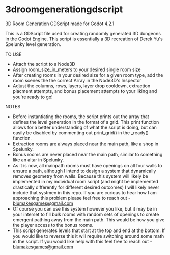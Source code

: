# 3droomgenerationgdscript
3D Room Generation GDScript made for Godot 4.2.1

This is a GDScript file used for creating randomly generated 3D dungeons in the Godot Engine.
This script is essentially a 3D recreation of Derek Yu's Spelunky level generation.

TO USE
- Attach the script to a Node3D
- Assign room_size_in_meters to your desired single room size
- After creating rooms in your desired size for a given room type, add the room scenes the the correct Array in the Node3D's Inspector
- Adjust the columns, rows, layers, layer drop cooldown, extraction placment attempts, and bonus placement attempts to your liking and you're ready to go!

NOTES
- Before instantiating the rooms, the script prints out the array that defines the level generation in the format of a grid.
  This print function allows for a better understanding of what the script is doing, but can easily be disabled by commenting out print_grid() in the _ready() function.
- Extraction rooms are always placed near the main path, like a shop in Spelunky.
- Bonus rooms are never placed near the main path, similar to something like an altar in Spelunky.
- As it is now, all mainpath rooms must have openings on all four walls to ensure a path, although I intend to design a system that dynamically removes geometry from walls. Because this system
  will likely be implemented in my individual room script (and might be implemented drastically differently for different desired outcomes) I will likely never include that systmen in this
  repo. If you are curious to hear how I am approaching this problem please feel free to reach out - blumakesgames@gmail.com
- Of course you can use this system however you like, but it may be in your interset to fill bulk rooms with random sets of openings to create emergent pathing away from the main path.
  This would be how you give the player access to the bonus rooms.
- This script generates levels that start at the top and end at the bottom. If you would like to reverse this it will require switching around some math in the script.
  If you would like help with this feel free to reach out - blumakesgames@gmail.com
